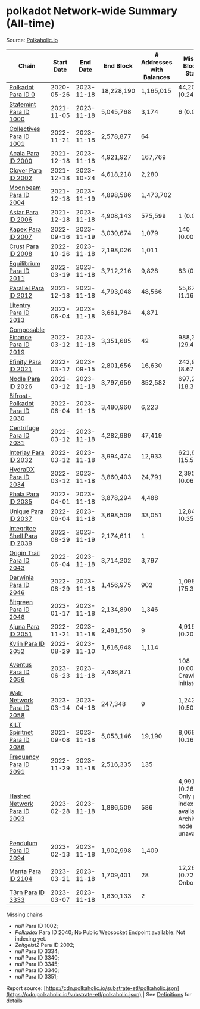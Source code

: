 # polkadot Network-wide Summary (All-time)

Source: [Polkaholic.io](https://polkaholic.io)


| Chain            | Start Date | End Date | End Block | # Addresses with Balances | Missing Blocks / Status |
| ---------------- | ---------- | ---------| --------- | ------------------------- | ----------------------- |
| [Polkadot Para ID 0](/polkadot/0-polkadot) | 2020-05-26 | 2023-11-18 | 18,228,190 |  1,165,015 | 44,207 (0.24%)  |
| [Statemint Para ID 1000](/polkadot/1000-statemint) | 2021-11-05 | 2023-11-18 | 5,045,768 |  3,174 | 6 (0.00%)  |
| [Collectives Para ID 1001](/polkadot/1001-collectives) | 2022-11-21 | 2023-11-18 | 2,578,877 |  64 |    |
| [Acala Para ID 2000](/polkadot/2000-acala) | 2021-12-18 | 2023-11-18 | 4,921,927 |  167,769 |    |
| [Clover Para ID 2002](/polkadot/2002-clover) | 2021-12-18 | 2023-10-24 | 4,618,218 |  2,280 |    |
| [Moonbeam Para ID 2004](/polkadot/2004-moonbeam) | 2021-12-18 | 2023-11-19 | 4,898,586 |  1,473,702 |    |
| [Astar Para ID 2006](/polkadot/2006-astar) | 2021-12-18 | 2023-11-18 | 4,908,143 |  575,599 | 1 (0.00%)  |
| [Kapex Para ID 2007](/polkadot/2007-kapex) | 2022-09-16 | 2023-11-19 | 3,030,674 |  1,079 | 140 (0.00%)  |
| [Crust Para ID 2008](/polkadot/2008-crust) | 2022-10-26 | 2023-11-18 | 2,198,026 |  1,011 |    |
| [Equilibrium Para ID 2011](/polkadot/2011-equilibrium) | 2022-03-19 | 2023-11-18 | 3,712,216 |  9,828 | 83 (0.00%)  |
| [Parallel Para ID 2012](/polkadot/2012-parallel) | 2021-12-18 | 2023-11-18 | 4,793,048 |  48,566 | 55,679 (1.16%)  |
| [Litentry Para ID 2013](/polkadot/2013-litentry) | 2022-06-04 | 2023-11-18 | 3,661,784 |  4,871 |    |
| [Composable Finance Para ID 2019](/polkadot/2019-composable) | 2022-03-12 | 2023-11-18 | 3,351,685 |  42 | 988,307 (29.49%)  |
| [Efinity Para ID 2021](/polkadot/2021-efinity) | 2022-03-12 | 2023-09-15 | 2,801,656 |  16,630 | 242,949 (8.67%)  |
| [Nodle Para ID 2026](/polkadot/2026-nodle) | 2022-03-12 | 2023-11-18 | 3,797,659 |  852,582 | 697,249 (18.36%)  |
| [Bifrost-Polkadot Para ID 2030](/polkadot/2030-bifrost-dot) | 2022-06-04 | 2023-11-18 | 3,480,960 |  6,223 |    |
| [Centrifuge Para ID 2031](/polkadot/2031-centrifuge) | 2022-03-12 | 2023-11-18 | 4,282,989 |  47,419 |    |
| [Interlay Para ID 2032](/polkadot/2032-interlay) | 2022-03-12 | 2023-11-18 | 3,994,474 |  12,933 | 621,675 (15.56%)  |
| [HydraDX Para ID 2034](/polkadot/2034-hydradx) | 2022-03-12 | 2023-11-18 | 3,860,403 |  24,791 | 2,395 (0.06%)  |
| [Phala Para ID 2035](/polkadot/2035-phala) | 2022-04-01 | 2023-11-18 | 3,878,294 |  4,488 |    |
| [Unique Para ID 2037](/polkadot/2037-unique) | 2022-06-04 | 2023-11-18 | 3,698,509 |  33,051 | 12,842 (0.35%)  |
| [Integritee Shell Para ID 2039](/polkadot/2039-integritee-shell) | 2022-08-29 | 2023-11-19 | 2,174,611 |  1 |    |
| [Origin Trail Para ID 2043](/polkadot/2043-origintrail) | 2022-06-04 | 2023-11-18 | 3,714,202 |  3,797 |    |
| [Darwinia Para ID 2046](/polkadot/2046-darwinia) | 2022-08-29 | 2023-11-18 | 1,456,975 |  902 | 1,098,047 (75.36%)  |
| [Bitgreen Para ID 2048](/polkadot/2048-bitgreen) | 2023-01-17 | 2023-11-18 | 2,134,890 |  1,346 |    |
| [Ajuna Para ID 2051](/polkadot/2051-ajuna) | 2022-11-21 | 2023-11-18 | 2,481,550 |  9 | 4,919 (0.20%)  |
| [Kylin Para ID 2052](/polkadot/2052-kylin) | 2022-08-29 | 2023-11-10 | 1,616,948 |  1,114 |    |
| [Aventus Para ID 2056](/polkadot/2056-aventus) | 2023-06-23 | 2023-11-18 | 2,436,871 |   | 108 (0.00%) Crawling initiated |
| [Watr Network Para ID 2058](/polkadot/2058-watr) | 2023-03-14 | 2023-04-18 | 247,348 |  9 | 1,242 (0.50%)  |
| [KILT Spiritnet Para ID 2086](/polkadot/2086-kilt) | 2021-09-08 | 2023-11-18 | 5,053,146 |  19,190 | 8,068 (0.16%)  |
| [Frequency Para ID 2091](/polkadot/2091-frequency) | 2022-11-29 | 2023-11-18 | 2,516,335 |  135 |    |
| [Hashed Network Para ID 2093](/polkadot/2093-hashed) | 2023-02-28 | 2023-11-18 | 1,886,509 |  586 | 4,991 (0.26%) Only partial index available: Archive node unavailable |
| [Pendulum Para ID 2094](/polkadot/2094-pendulum) | 2023-02-13 | 2023-11-18 | 1,902,998 |  1,409 |    |
| [Manta Para ID 2104](/polkadot/2104-manta) | 2023-03-21 | 2023-11-18 | 1,709,401 |  28 | 12,262 (0.72%) Onboarding |
| [T3rn Para ID 3333](/polkadot/3333-t3rn) | 2023-03-07 | 2023-11-18 | 1,830,133 |  2 |    |

Missing chains


* *null* Para ID 1002; 
* *Polkadex* Para ID 2040; No Public Websocket Endpoint available: Not indexing yet.
* *Zeitgeist2* Para ID 2092; 
* *null* Para ID 3334; 
* *null* Para ID 3340; 
* *null* Para ID 3345; 
* *null* Para ID 3346; 
* *null* Para ID 3351; 

Report source: [https://cdn.polkaholic.io/substrate-etl/polkaholic.json](https://cdn.polkaholic.io/substrate-etl/polkaholic.json) | See [Definitions](/DEFINITIONS.md) for details
